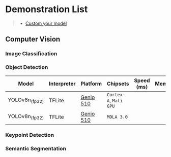 # Demonstration List

> * [Custom your model](https://r300-ai.github.io/ITRI-AI-Hub/)

## Computer Vision
### Image Classification
### Object Detection

| Model   |    Interpreter    |     Platform     |        Chipsets         |    Speed (ms) |     Memory    |  Power (Watt) |     Temp (°C)    |    Demo    |
|---------|-------------------|------------------|-------------------------|---------------|---------------|---------------|------------------|---------------|
| YOLOv8n<sub>(fp32) |  TFLite  | [Genio 510](https://r300-ai.github.io/ITRI-AI-Hub/docs/genio-evk.html) | `Cortex-A`, `Mali GPU` |               |               |               |                  |[link](https://github.com/R300-AI/MTK-genio-demo/tree/main)                  |
| YOLOv8n<sub>(fp32) |  TFLite  | [Genio 510](https://r300-ai.github.io/ITRI-AI-Hub/docs/genio-evk.html) | `MDLA 3.0`             |               |               |               |                  |[link](https://github.com/R300-AI/MTK-genio-demo/tree/main)                  |

### Keypoint Detection
### Semantic Segmentation

